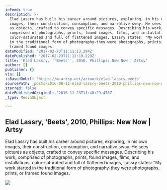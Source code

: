 ```yaml
---
inFeed: true
description: >-
  Elad Lassry has built his career around pictures, exploring, in his own
  images, their construction, consumption, and narrative sway. He sees pictures
  as objects, crafted to convey specific messages. Describing his work,
  comprised of photographs, prints, found images, films, and installations,
  color-saturated and full of flattened images, Lassry states: "My work started
  in the traditional form of photography-they were photographs, prints, or
  framed found images.
dateModified: '2017-02-23T11:11:13.294Z'
datePublished: '2017-02-23T11:12:19.229Z'
title: 'Elad Lassry, ''Beets'', 2010, Phillips: New Now | Artsy'
author: []
publisher: {}
via: {}
isBasedOnUrl: 'https://m.artsy.net/artwork/elad-lassry-beets'
sourcePath: _posts/2016-09-11-elad-lassry-beets-2010-phillips-new-now-or-artsy.md
starred: false
datePublishedOriginal: '2016-11-23T11:40:29.470Z'
_type: MediaObject

---
```

<article style=""><h1>Elad Lassry, 'Beets', 2010, Phillips: New Now | Artsy</h1><p>Elad Lassry has built his career around pictures, exploring, in his own images, their construction, consumption, and narrative sway. He sees pictures as objects, crafted to convey specific messages. Describing his work, comprised of photographs, prints, found images, films, and installations, color-saturated and full of flattened images, Lassry states: "My work started in the traditional form of photography-they were photographs, prints, or framed found images.</p><img src="https://d32dm0rphc51dk.cloudfront.net/2q-J_YZQkhVi12IHCFlDsQ/large.jpg" /></article>